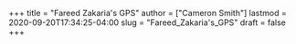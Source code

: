 +++
title = "Fareed Zakaria's GPS"
author = ["Cameron Smith"]
lastmod = 2020-09-20T17:34:25-04:00
slug = "Fareed_Zakaria's_GPS"
draft = false
+++
